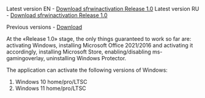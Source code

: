 Latest version EN - [Download sfrwinactivation Release 1.0](https://github.com/SFoxesRipper/SFRtool/releases/download/SFRtool-en/SFRtool.exe)
Latest version RU - [Download sfrwinactivation Release 1.0](https://github.com/SFoxesRipper/SFRtool/releases/download/SFRtool-ru/SFRtool.exe)

Previous versions - [Download](https://github.com/SFoxesRipper/sfrwinactivation/releases)

At the «Release 1.0» stage, the only things guaranteed to work so far are: activating Windows, installing Microsoft Office 2021/2016 and activating it accordingly, installing Microsoft Store, enabling/disabling ms-gamingoverlay, uninstalling Windows Protector.

The application can activate the following versions of Windows:
1. Windows 10 home/pro/LTSC
2. Windows 11 home/pro/LTSC
